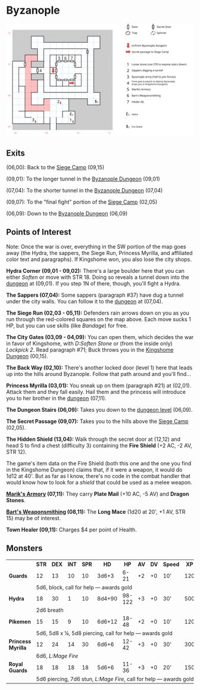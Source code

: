 # Byzanople

![map](byzanople.svg)

## Exits

(06,00): Back to the [Siege Camp](siege-camp.md) (09,15)

(09,01): To the longer tunnel in the [Byzanople Dungeon](byzanople-dungeon.md) (09,01)

(07,04): To the shorter tunnel in the [Byzanople Dungeon](byzanople-dungeon.md) (07,04)

(09,07): To the "final fight" portion of the [Siege Camp](siege-camp.md) (02,05)

(06,09): Down to the [Byzanople Dungeon](byzanople-dungeon.md) (06,09)

## Points of Interest

Note: Once the war is over, everything in the SW portion of the map goes away (the Hydra, the sappers, the Siege Run, Princess Myrilla, and affiliated color text and paragraphs). If Kingshome won, you also lose the city shops.

**Hydra Corner (09,01 - 09,02):** There's a large boulder here that you can either *Soften* or move with STR 18. Doing so reveals a tunnel down into the [dungeon](byzanople-dungeon.md) at (09,01). If you step 1N of there, though, you'll fight a Hydra.

**The Sappers (07,04):** Some sappers (paragraph #37) have dug a tunnel under the city walls. You can follow it to the [dungeon](byzanople-dungeon.md) at (07,04).

**The Siege Run (02,03 - 05,11):** Defenders rain arrows down on you as you run through the red-colored squares on the map above. Each move sucks 1 HP, but you can use skills (like *Bandage*) for free.

**The City Gates (03,09 - 04,09):** You can open them, which decides the war in favor of Kingshome, with *D:Soften Stone* or (from the inside only) *Lockpick 2*. Read paragraph #71; Buck throws you in the [Kingshome Dungeon](kingshome-dungeon.md) (00,15).

**The Back Way (02,10):** There's another locked door (level 1) here that leads up into the hills around Byzanople. Follow that path around and you'll find...

**Princess Myrilla (03,01):** You sneak up on them (paragraph #21) at (02,01). Attack them and they fall easily. Hail them and the princess will introduce you to her brother in the [dungeon](byzanople-dungeon.md) (07,11).

**The Dungeon Stairs (06,09):** Takes you down to the [dungeon level](byzanople-dungeon.md) (06,09).

**The Secret Passage (09,07):** Takes you to the hills above the [Siege Camp](siege-camp.md) (02,05).

**The Hidden Shield (13,04):** Walk through the secret door at (12,12) and head S to find a chest (difficulty 3) containing the **Fire Shield** (+2 AC, -2 AV, STR 12).

The game's item data on the Fire Shield (both this one and the one you find in the Kingshome Dungeon) claims that, if it were a weapon, it would do 1d12 at 40'. But as far as I know, there's no code in the combat handler that would know how to look for a *shield* that could be used as a melee weapon.

**[Marik's Armory](../things-and-stuff.md#mariks-armory) (07,11):** They carry **Plate Mail** (+10 AC, -5 AV) and **Dragon Stones**.

**[Bart's Weaponsmithing](../things-and-stuff.md#barts-weaponsmithing) (08,11):** The **Long Mace** (1d20 at 20', +1 AV, STR 15) may be of interest.

**Town Healer (09,11):** Charges $4 per point of Health.

## Monsters

<table>
  <tr>
    <th></th>
    <th>STR</th>
    <th>DEX</th>
    <th>INT</th>
    <th>SPR</th>
    <th>HD</th>
    <th>HP</th>
    <th>AV</th>
    <th>DV</th>
    <th>Speed</th>
    <th>XP</th>
  </tr>
  <tr>
    <td><b>Guards</b></td>
    <td>12</td>
    <td>13</td>
    <td>10</td>
    <td>10</td>
    <td>3d6+3</td>
    <td>6-21</td>
    <td>+2</td>
    <td>+0</td>
    <td>10'</td>
    <td>120</td>
  </tr><tr>
    <td></td>
    <td colspan="10">5d6, block, call for help — awards gold</td>
  </tr>
  <tr>
    <td><b>Hydra</b></td>
    <td>18</td>
    <td>30</td>
    <td>1</td>
    <td>10</td>
    <td>8d4+90</td>
    <td>98-122</td>
    <td>+3</td>
    <td>+0</td>
    <td>30'</td>
    <td>500</td>
  </tr><tr>
    <td></td>
    <td colspan="10">2d6 breath</td>
  </tr>
  <tr>
    <td><b>Pikemen</b></td>
    <td>15</td>
    <td>15</td>
    <td>9</td>
    <td>10</td>
    <td>6d6+12</td>
    <td>18-48</td>
    <td>+2</td>
    <td>+0</td>
    <td>10'</td>
    <td>120</td>
  </tr><tr>
    <td></td>
    <td colspan="10">5d6, 5d8 x ¼, 5d8 piercing, call for help — awards gold</td>
  </tr>
  <tr>
    <td><b>Princess Myrilla</b></td>
    <td>12</td>
    <td>24</td>
    <td>14</td>
    <td>30</td>
    <td>6d6+6</td>
    <td>12-42</td>
    <td>+3</td>
    <td>+0</td>
    <td>30'</td>
    <td>300</td>
  </tr><tr>
    <td></td>
    <td colspan="10">6d6, <i>L:Mage Fire</i></td>
  </tr>
  <tr>
    <td><b>Royal Guards</b></td>
    <td>18</td>
    <td>18</td>
    <td>18</td>
    <td>18</td>
    <td>5d6+6</td>
    <td>11-36</td>
    <td>+3</td>
    <td>+0</td>
    <td>20'</td>
    <td>150</td>
  </tr><tr>
    <td></td>
    <td colspan="10">5d6 piercing, 7d6 stun, <i>L:Mage Fire</i>, call for help — awards gold</td>
  </tr>
</table>